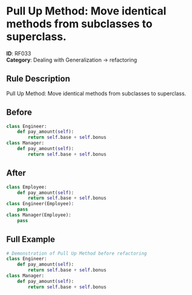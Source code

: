 # Pull Up Method: Move identical methods from subclasses to superclass.

**ID**: RF033  
**Category**: Dealing with Generalization → refactoring

## Rule Description
Pull Up Method: Move identical methods from subclasses to superclass.

## Before
```python
class Engineer:
    def pay_amount(self):
        return self.base + self.bonus
class Manager:
    def pay_amount(self):
        return self.base + self.bonus
```

## After  
```python
class Employee:
    def pay_amount(self):
        return self.base + self.bonus
class Engineer(Employee):
    pass
class Manager(Employee):
    pass
```

## Full Example
```python
# Demonstration of Pull Up Method before refactoring
class Engineer:
    def pay_amount(self):
        return self.base + self.bonus
class Manager:
    def pay_amount(self):
        return self.base + self.bonus
```
